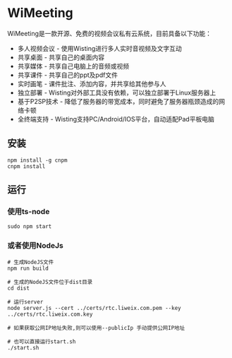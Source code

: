 # WiMeeting
WiMeeting是一款开源、免费的视频会议私有云系统，目前具备以下功能：
* 多人视频会议 - 使用Wisting进行多人实时音视频及文字互动
* 共享桌面 - 共享自己的桌面内容
* 共享媒体 - 共享自己电脑上的音频或视频
* 共享课件 - 共享自己的ppt及pdf文件
* 实时画笔 - 课件批注、添加内容，并共享给其他参与人
* 独立部署 - Wisting对外部工具没有依赖，可以独立部署于Linux服务器上
* 基于P2SP技术 - 降低了服务器的带宽成本，同时避免了服务器瓶颈造成的网络卡顿
* 全终端支持 - Wisting支持PC/Android/IOS平台，自动适配Pad平板电脑

## 安装
```
npm install -g cnpm
cnpm install
```

## 运行
### 使用ts-node
```
sudo npm start
```

### 或者使用NodeJs
```
# 生成NodeJS文件
npm run build

# 生成的NodeJS文件位于dist目录
cd dist

# 运行server
node server.js --cert ../certs/rtc.liweix.com.pem --key ../certs/rtc.liweix.com.key

# 如果获取公网IP地址失败,则可以使用--publicIp 手动提供公网IP地址

# 也可以直接运行start.sh
./start.sh

```
